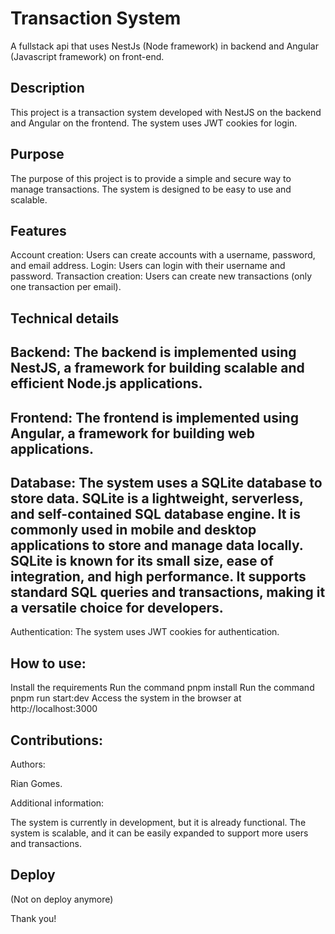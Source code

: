 # Transaction System

A fullstack api that uses NestJs (Node framework) in backend and Angular (Javascript framework) on front-end.

## Description

This project is a transaction system developed with NestJS on the backend and Angular on the frontend. The system uses JWT cookies for login.

## Purpose

The purpose of this project is to provide a simple and secure way to manage transactions. The system is designed to be easy to use and scalable.

## Features

Account creation: Users can create accounts with a username, password, and email address.
Login: Users can login with their username and password.
Transaction creation: Users can create new transactions (only one transaction per email).

## Technical details

Backend: The backend is implemented using NestJS, a framework for building scalable and efficient Node.js applications.
---
Frontend: The frontend is implemented using Angular, a framework for building web applications.
---
Database: The system uses a SQLite database to store data. 
SQLite is a lightweight, serverless, and self-contained SQL database engine. It is commonly used in mobile and desktop applications to store and manage data locally. SQLite is known for its small size, ease of integration, and high performance. It supports standard SQL queries and transactions, making it a versatile choice for developers.
---
Authentication: The system uses JWT cookies for authentication.

## How to use:

Install the requirements
Run the command pnpm install
Run the command pnpm run start:dev
Access the system in the browser at http://localhost:3000

## Contributions:

Authors:

Rian Gomes.

Additional information:

The system is currently in development, but it is already functional.
The system is scalable, and it can be easily expanded to support more users and transactions.

## Deploy

(Not on deploy anymore)

Thank you!
